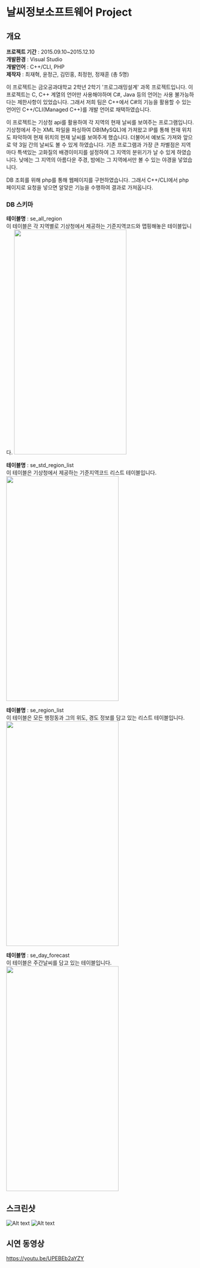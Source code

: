 # 날씨정보소프트웨어 Project
## 개요
**프로젝트 기간** : 2015.09.10~2015.12.10  
**개발환경** : Visual Studio  
**개발언어** : C++/CLI, PHP  
**제작자** : 최재혁, 윤정근, 김민홍, 최정헌, 정재훈 (총 5명)  

이 프로젝트는 금오공과대학교 2학년 2학기 '프로그래밍설계' 과목 프로젝트입니다.
이 프로젝트는 C, C++ 계열의 언어만 사용해야하며 C#, Java 등의 언어는 사용 불가능하다는 제한사항이 있었습니다.
그래서 저희 팀은 C++에서 C#의 기능을 활용할 수 있는 언어인 C++/CLI(Managed C++)를 개발 언어로 채택하였습니다.

이 프로젝트는 기상청 api를 활용하여 각 지역의 현재 날씨를 보여주는 프로그램입니다.
기상청에서 주는 XML 파일을 파싱하여 DB(MySQL)에 가져왔고 IP를 통해 현재 위치도 파악하여 현재 위치의 현재 날씨를 보여주게 했습니다.
더불어서 예보도 가져와 앞으로 약 3일 간의 날씨도 볼 수 있게 하였습니다.
기존 프로그램과 가장 큰 차별점은 지역마다 특색있는 고화질의 배경이미지를 설정하여 그 지역의 분위기가 날 수 있게 하였습니다.
낮에는 그 지역의 아름다운 주경, 밤에는 그 지역에서만 볼 수 있는 야경을 넣었습니다.

DB 조회를 위해 php를 통해 웹페이지를 구현하였습니다.
그래서 C++/CLI에서 php 페이지로 요청을 넣으면 알맞은 기능을 수행하여 결과로 가져옵니다. 

### DB 스키마
**테이블명** : se_all_region  
이 테이블은 각 지역별로 기상청에서 제공하는 기준지역코드와 맵핑해놓은 테이블입니다.
<img src="/se_all_region%20table.PNG" width="300px" height="600px" title="" alt=""></img><br/>
  
**테이블명** : se_std_region_list  
이 테이블은 기상청에서 제공하는 기준지역코드 리스트 테이블입니다.
<img src="/se_std_region_list%20table.PNG" width="300px" height="600px" title="" alt=""></img><br/>
  
**테이블명** : se_region_list  
이 테이블은 모든 행정동과 그의 위도, 경도 정보를 담고 있는 리스트 테이블입니다.
<img src="/se_region_list%20table.PNG" width="300px" height="600px" title="" alt=""></img><br/>
  
**테이블명** : se_day_forecast  
이 테이블은 주간날씨를 담고 있는 테이블입니다. 
<img src="/se_day_forecast%20table.PNG" width="300px" height="600px" title="" alt=""></img><br/>
  
## 스크린샷
![Alt text](/p1_cap1.png)
![Alt text](/p1_cap2.png)

## 시연 동영상
https://youtu.be/UPEBEb2aYZY


